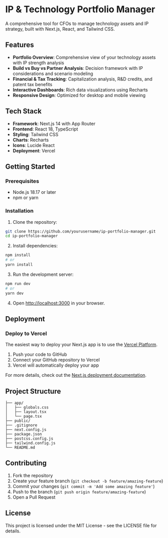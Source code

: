 # IP & Technology Portfolio Manager

A comprehensive tool for CFOs to manage technology assets and IP strategy, built with Next.js, React, and Tailwind CSS.

## Features

- **Portfolio Overview**: Comprehensive view of your technology assets with IP strength analysis
- **Build vs Buy vs Partner Analysis**: Decision framework with IP considerations and scenario modeling
- **Financial & Tax Tracking**: Capitalization analysis, R&D credits, and patent tax benefits
- **Interactive Dashboards**: Rich data visualizations using Recharts
- **Responsive Design**: Optimized for desktop and mobile viewing

## Tech Stack

- **Framework**: Next.js 14 with App Router
- **Frontend**: React 18, TypeScript
- **Styling**: Tailwind CSS
- **Charts**: Recharts
- **Icons**: Lucide React
- **Deployment**: Vercel

## Getting Started

### Prerequisites

- Node.js 18.17 or later
- npm or yarn

### Installation

1. Clone the repository:
```bash
git clone https://github.com/yourusername/ip-portfolio-manager.git
cd ip-portfolio-manager
```

2. Install dependencies:
```bash
npm install
# or
yarn install
```

3. Run the development server:
```bash
npm run dev
# or
yarn dev
```

4. Open [http://localhost:3000](http://localhost:3000) in your browser.

## Deployment

### Deploy to Vercel

The easiest way to deploy your Next.js app is to use the [Vercel Platform](https://vercel.com/new).

1. Push your code to GitHub
2. Connect your GitHub repository to Vercel
3. Vercel will automatically deploy your app

For more details, check out the [Next.js deployment documentation](https://nextjs.org/docs/deployment).

## Project Structure

```
├── app/
│   ├── globals.css
│   ├── layout.tsx
│   └── page.tsx
├── public/
├── .gitignore
├── next.config.js
├── package.json
├── postcss.config.js
├── tailwind.config.js
└── README.md
```

## Contributing

1. Fork the repository
2. Create your feature branch (`git checkout -b feature/amazing-feature`)
3. Commit your changes (`git commit -m 'Add some amazing feature'`)
4. Push to the branch (`git push origin feature/amazing-feature`)
5. Open a Pull Request

## License

This project is licensed under the MIT License - see the LICENSE file for details.